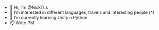- 👋 Hi, I’m @NickTLs
- 👀 I’m interested in different languages, travels and interesting people (_*_)
- 🌱 I’m currently learning Unity n Python
- 📫 Write PM

<!---
NickTLs/NickTLs is a ✨ special ✨ repository because its `README.md` (this file) appears on your GitHub profile.
You can click the Preview link to take a look at your changes.
--->
